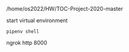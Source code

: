 /home/os2022/HW/TOC-Project-2020-master

start virtual environment
```
pipenv shell
```
ngrok http 8000